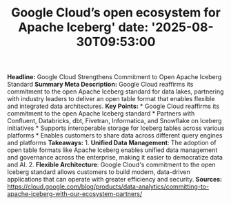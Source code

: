 ﻿---
title: "Google Cloud’s open ecosystem for Apache Iceberg'
date: '2025-08-30T09:53:00"
category: "Markets"
summary: ""
slug: "google clouds open ecosystem for apache iceberg"
source_urls:
  - "https://cloud.google.com/blog/products/data-analytics/committing-to-apache-iceberg-with-our-ecosystem-partners/"
seo:
  title: "Google Cloud’s open ecosystem for Apache Iceberg | Hash n Hedge'
  description: '"
  keywords: ["news", "markets", "brief"]
---
**Headline:** Google Cloud Strengthens Commitment to Open Apache Iceberg Standard  **Summary Meta Description:** Google Cloud reaffirms its commitment to the open Apache Iceberg standard for data lakes, partnering with industry leaders to deliver an open table format that enables flexible and integrated data architectures.  **Key Points:**  * Google Cloud reaffirms its commitment to the open Apache Iceberg standard * Partners with Confluent, Databricks, dbt, Fivetran, Informatica, and Snowflake on Iceberg initiatives * Supports interoperable storage for Iceberg tables across various platforms * Enables customers to share data across different query engines and platforms  **Takeaways:**  1. **Unified Data Management**: The adoption of open table formats like Apache Iceberg enables unified data management and governance across the enterprise, making it easier to democratize data and AI. 2. **Flexible Architecture**: Google Cloud's commitment to the open Iceberg standard allows customers to build modern, data-driven applications that can operate with greater efficiency and security.  **Sources:**  https://cloud.google.com/blog/products/data-analytics/committing-to-apache-iceberg-with-our-ecosystem-partners/ 
